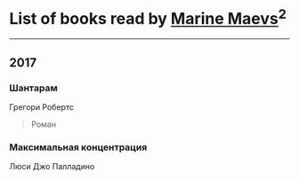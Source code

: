 # List of books read by [Marine Maevs](https://www.facebook.com/app_scoped_user_id/301311796988465/)<sup>2</sup>
---

## 2017

### Шантарам
Грегори Робертс
> Роман


### Максимальная концентрация
Люси Джо Палладино



